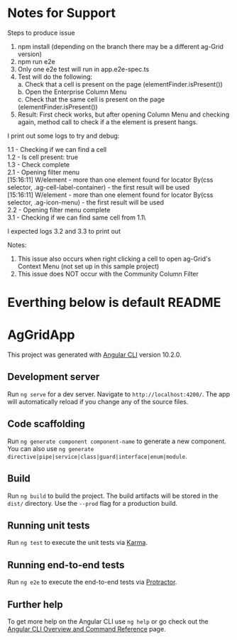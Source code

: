 # Notes for Support

Steps to produce issue
1. npm install (depending on the branch there may be a different ag-Grid version)
2. npm run e2e
3. Only one e2e test will run in app.e2e-spec.ts
4. Test will do the following:\
    a. Check that a cell is present on the page (elementFinder.isPresent())\
    b. Open the Enterprise Column Menu\
    c. Check that the same cell is present on the page (elementFinder.isPresent())
5. Result: First check works, but after opening Column Menu and checking again, method call to check if a the element is present hangs.

I print out some logs to try and debug:

1.1 - Checking if we can find a cell\
1.2 - Is cell present: true\
1.3 - Check complete\
2.1 - Opening filter menu\
[15:16:11] W/element - more than one element found for locator By(css selector, .ag-cell-label-container) - the first result will be used\
[15:16:11] W/element - more than one element found for locator By(css selector, .ag-icon-menu) - the first result will be used\
2.2 - Opening filter menu complete\
3.1 - Checking if we can find same cell from 1.1\

I expected logs 3.2 and 3.3 to print out

Notes:
1. This issue also occurs when right clicking a cell to open ag-Grid's Context Menu (not set up in this sample project)
2. This issue does NOT occur with the Community Column Filter

# Everthing below is default README

# AgGridApp

This project was generated with [Angular CLI](https://github.com/angular/angular-cli) version 10.2.0.

## Development server

Run `ng serve` for a dev server. Navigate to `http://localhost:4200/`. The app will automatically reload if you change any of the source files.

## Code scaffolding

Run `ng generate component component-name` to generate a new component. You can also use `ng generate directive|pipe|service|class|guard|interface|enum|module`.

## Build

Run `ng build` to build the project. The build artifacts will be stored in the `dist/` directory. Use the `--prod` flag for a production build.

## Running unit tests

Run `ng test` to execute the unit tests via [Karma](https://karma-runner.github.io).

## Running end-to-end tests

Run `ng e2e` to execute the end-to-end tests via [Protractor](http://www.protractortest.org/).

## Further help

To get more help on the Angular CLI use `ng help` or go check out the [Angular CLI Overview and Command Reference](https://angular.io/cli) page.
